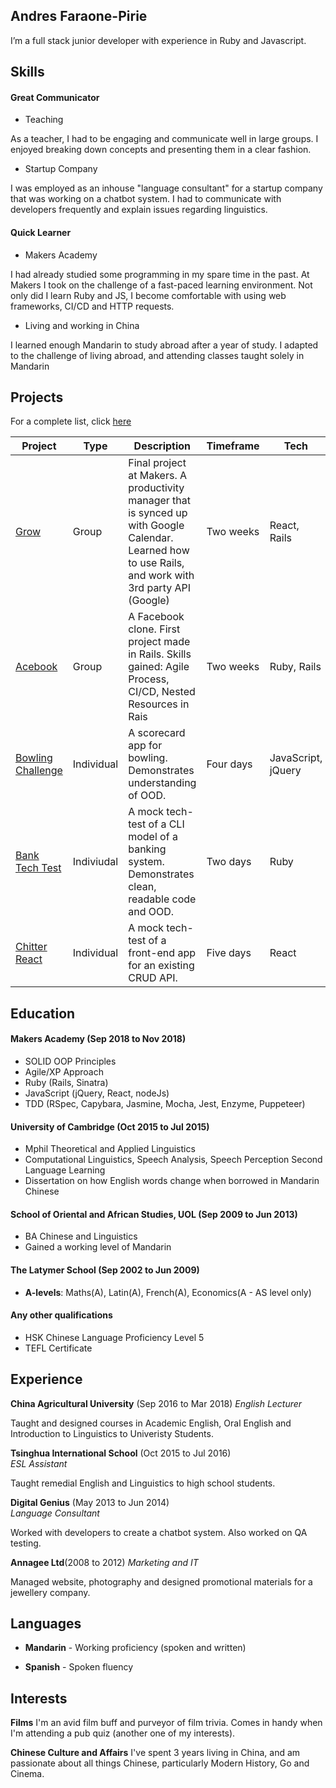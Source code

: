 ## Andres Faraone-Pirie
I’m a full stack junior developer with experience in Ruby and Javascript.

## Skills

#### Great Communicator
 - Teaching
 
 As a teacher, I had to be engaging and communicate well in large groups. I enjoyed breaking down concepts and presenting them in a clear fashion.

 - Startup Company

I was employed as an inhouse "language consultant" for a startup company that was working on a chatbot system. I had to communicate with developers frequently and explain issues regarding linguistics.

#### Quick Learner
 - Makers Academy
 
 I had already studied some programming in my spare time in the past. At Makers I took on the challenge of a fast-paced learning environment. Not only did I learn Ruby and JS, I become comfortable with using web frameworks, CI/CD and HTTP requests.

- Living and working in China
 
I learned enough Mandarin to study abroad after a year of study. I adapted to the challenge of living abroad, and attending classes taught solely in Mandarin

## Projects
For a complete list, click [here](https://github.com/afaraone)

| Project | Type | Description | Timeframe | Tech | Testing |
|--|--|---|---|---|---|
| [Grow](https://github.com/afaraone/final-project) | Group | Final project at Makers. A productivity manager that is synced up with Google Calendar. Learned how to use Rails, and work with 3rd party API (Google) | Two weeks | React, Rails | RSpec, Jest, Enzyme |  
| [Acebook](https://github.com/afaraone/acebook-rails-template) | Group | A Facebook clone. First project made in Rails. Skills gained: Agile Process, CI/CD, Nested Resources in Rais | Two weeks | Ruby, Rails | RSpec, Capybara |   
| [Bowling Challenge](https://github.com/afaraone/bowling-challenge) | Individual | A scorecard app for bowling. Demonstrates understanding of OOD. | Four days | JavaScript, jQuery | Jasmine |
| [Bank Tech Test](https://github.com/afaraone/bank-tech) | Indiviudal | A mock tech-test of a CLI model of a banking system. Demonstrates clean, readable code and OOD. | Two days | Ruby | RSpec |
| [Chitter React](https://github.com/afaraone/chitter-tech) | Individual | A mock tech-test of a front-end app for an existing CRUD API. | Five days | React | Jest, Enzyme | 

## Education

#### Makers Academy (Sep 2018 to Nov 2018)

- SOLID OOP Principles
- Agile/XP Approach
- Ruby (Rails, Sinatra)
- JavaScript (jQuery, React, nodeJs)
- TDD (RSpec, Capybara, Jasmine, Mocha, Jest, Enzyme, Puppeteer)

#### University of Cambridge (Oct 2015 to Jul 2015)

- Mphil Theoretical and Applied Linguistics
- Computational Linguistics, Speech Analysis, Speech Perception Second Language Learning
- Dissertation on how English words change when borrowed in Mandarin Chinese

#### School of Oriental and African Studies, UOL (Sep 2009 to Jun 2013)

 - BA Chinese and Linguistics
 - Gained a working level of Mandarin

#### The Latymer School (Sep 2002 to Jun 2009)

 - **A-levels**: Maths(A), Latin(A), French(A), Economics(A - AS level only)

#### Any other qualifications

 - HSK Chinese Language Proficiency Level 5
 - TEFL Certificate

## Experience
**China Agricultural University** (Sep 2016 to Mar 2018)
*English Lecturer*

Taught and designed courses in Academic English, Oral English and Introduction to Linguistics to Univeristy Students. 

**Tsinghua International School** (Oct 2015 to Jul 2016)    
*ESL Assistant*

Taught remedial English and Linguistics to high school students.

**Digital Genius** (May 2013 to Jun 2014)   
*Language Consultant*  

Worked with developers to create a chatbot system. Also worked on QA testing.

**Annagee Ltd**(2008 to 2012)
*Marketing and IT*

Managed website, photography and designed promotional materials for a jewellery company.

## Languages
 - **Mandarin** - Working proficiency (spoken and written)

 - **Spanish** - Spoken fluency

## Interests
**Films** I'm an avid film buff and purveyor of film trivia. Comes in handy when I'm attending a pub quiz (another one of my interests).

**Chinese Culture and Affairs** I've spent 3 years living in China, and am passionate about all things Chinese, particularly Modern History, Go and Cinema.
